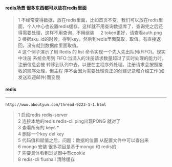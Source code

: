 
#### redis场景 很多东西都可以放在redis里面  
>1 不经常变得数据，放在redis里面，比如首页不变，我们可以放在redis里面，个人中心也设置redis缓存，这样就不用查询数据库了，查询完之后还得需要处理，这样不用查询，不用组装    
>2 token更好，请查看auth.png   
>3 根据sku_id的时候，得到key，然后到redis里面获取，取值。有直接返回，没有就到数据库里面取值。  
>4 这个例子演示了用 Redis 的 list 命令实现一个先入先出队列(FIFO)。现实中注册 系统会用到 FIFO:当涌入的注册请求数量超过了实时处理的能力时，注册信息会被 转移到队列中去，以便在主程序外处理。注册请求会按照接收的顺序处理，但主程 序不会因为需要处理真正的创建记录和介绍工作(如发送欢迎邮件)而变慢   

#### redis
------------------------------
```
http://www.aboutyun.com/thread-9223-1-1.html
```
>1 启动redis  redis-server  
>2 连接本地的redis redis-cli    ping出现PONG 就对了  
>3 查看所有的  keys *    
>4 删除一个key  del key  
>5 代码值和赋值之后，问题：数据的位置 从配置文件中可以查出来  
>6 mongo 安装 很多项目是基于mongo 和 redis的  
>7 需要具体看到浏览器中有cookie  
>8 redis-cli  flushall 清除缓存
